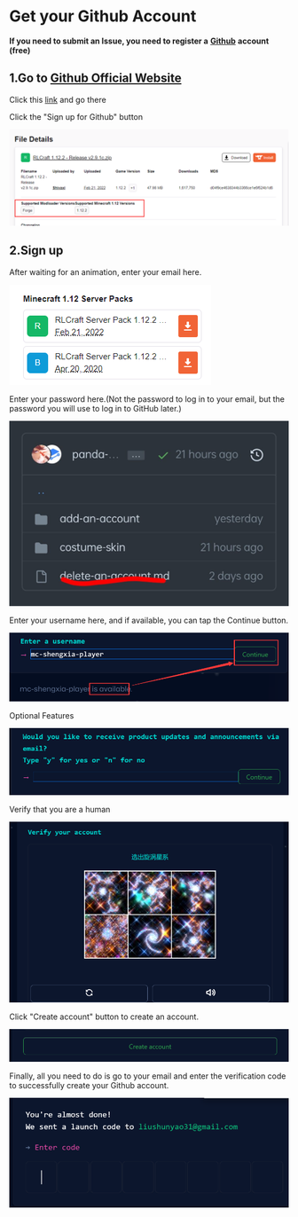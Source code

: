 # Get your Github Account

**If you need to submit an Issue, you need to register a** [**Github**](https://github.com/) **account (free)**

## 1.Go to [Github Official Website](https://github.com/)

Click this [link](https://github.com/) and go there

Click the "Sign up for Github" button

![](<../../.gitbook/assets/image (7) (1).png>)

## **2.Sign up**

After waiting for an animation, enter your email here.

![](<../../.gitbook/assets/image (3).png>)

Enter your password here.(Not the password to log in to your email, but the password you will use to log in to GitHub later.)

![](<../../.gitbook/assets/image (10).png>)

Enter your username here, and if available, you can tap the Continue button.

![](<../../.gitbook/assets/image (5).png>)

Optional Features

![](<../../.gitbook/assets/image (2) (2).png>)

Verify that you are a human

![](<../../.gitbook/assets/image (1) (2).png>)

Click "Create account" button to create an account.

![](<../../.gitbook/assets/image (6).png>)

Finally, all you need to do is go to your email and enter the verification code to successfully create your Github account.

![](<../../.gitbook/assets/image (6) (1).png>)
